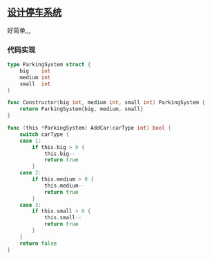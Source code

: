 ## [设计停车系统](https://leetcode-cn.com/problems/design-parking-system/)

好简单,,,

### 代码实现

```go
type ParkingSystem struct {
	big    int
	medium int
	small  int
}

func Constructor(big int, medium int, small int) ParkingSystem {
	return ParkingSystem{big, medium, small}
}

func (this *ParkingSystem) AddCar(carType int) bool {
	switch carType {
	case 1:
		if this.big > 0 {
			this.big--
			return true
		}
	case 2:
		if this.medium > 0 {
			this.medium--
			return true
		}
	case 3:
		if this.small > 0 {
			this.small--
			return true
		}
	}
	return false
}

```

